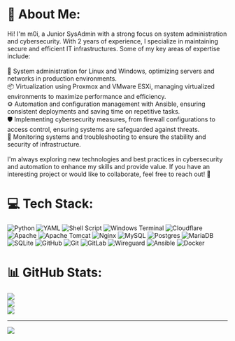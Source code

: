 # 💫 About Me:
Hi! I'm m0i, a Junior SysAdmin with a strong focus on system administration and cybersecurity. With 2 years of experience, I specialize in maintaining secure and efficient IT infrastructures. Some of my key areas of expertise include:<br><br>    🔧 System administration for Linux and Windows, optimizing servers and networks in production environments.<br>    📦 Virtualization using Proxmox and VMware ESXi, managing virtualized environments to maximize performance and efficiency.<br>    ⚙️ Automation and configuration management with Ansible, ensuring consistent deployments and saving time on repetitive tasks.<br>    🛡️ Implementing cybersecurity measures, from firewall configurations to access control, ensuring systems are safeguarded against threats.<br>    🔄 Monitoring systems and troubleshooting to ensure the stability and security of infrastructure.<br><br>I'm always exploring new technologies and best practices in cybersecurity and automation to enhance my skills and provide value. If you have an interesting project or would like to collaborate, feel free to reach out! 🚀


# 💻 Tech Stack:
![Python](https://img.shields.io/badge/python-3670A0?style=for-the-badge&logo=python&logoColor=ffdd54) ![YAML](https://img.shields.io/badge/yaml-%23ffffff.svg?style=for-the-badge&logo=yaml&logoColor=151515) ![Shell Script](https://img.shields.io/badge/shell_script-%23121011.svg?style=for-the-badge&logo=gnu-bash&logoColor=white) ![Windows Terminal](https://img.shields.io/badge/Windows%20Terminal-%234D4D4D.svg?style=for-the-badge&logo=windows-terminal&logoColor=white) ![Cloudflare](https://img.shields.io/badge/Cloudflare-F38020?style=for-the-badge&logo=Cloudflare&logoColor=white) ![Apache](https://img.shields.io/badge/apache-%23D42029.svg?style=for-the-badge&logo=apache&logoColor=white) ![Apache Tomcat](https://img.shields.io/badge/apache%20tomcat-%23F8DC75.svg?style=for-the-badge&logo=apache-tomcat&logoColor=black) ![Nginx](https://img.shields.io/badge/nginx-%23009639.svg?style=for-the-badge&logo=nginx&logoColor=white) ![MySQL](https://img.shields.io/badge/mysql-4479A1.svg?style=for-the-badge&logo=mysql&logoColor=white) ![Postgres](https://img.shields.io/badge/postgres-%23316192.svg?style=for-the-badge&logo=postgresql&logoColor=white) ![MariaDB](https://img.shields.io/badge/MariaDB-003545?style=for-the-badge&logo=mariadb&logoColor=white) ![SQLite](https://img.shields.io/badge/sqlite-%2307405e.svg?style=for-the-badge&logo=sqlite&logoColor=white) ![GitHub](https://img.shields.io/badge/github-%23121011.svg?style=for-the-badge&logo=github&logoColor=white) ![Git](https://img.shields.io/badge/git-%23F05033.svg?style=for-the-badge&logo=git&logoColor=white) ![GitLab](https://img.shields.io/badge/gitlab-%23181717.svg?style=for-the-badge&logo=gitlab&logoColor=white) ![Wireguard](https://img.shields.io/badge/wireguard-%2388171A.svg?style=for-the-badge&logo=wireguard&logoColor=white) ![Ansible](https://img.shields.io/badge/ansible-%231A1918.svg?style=for-the-badge&logo=ansible&logoColor=white) ![Docker](https://img.shields.io/badge/docker-%230db7ed.svg?style=for-the-badge&logo=docker&logoColor=white)
# 📊 GitHub Stats:
![](https://github-readme-stats.vercel.app/api?username=0xmoi&theme=dark&hide_border=false&include_all_commits=false&count_private=false)<br/>
![](https://github-readme-streak-stats.herokuapp.com/?user=0xmoi&theme=dark&hide_border=false)<br/>
![](https://github-readme-stats.vercel.app/api/top-langs/?username=0xmoi&theme=dark&hide_border=false&include_all_commits=false&count_private=false&layout=compact)

---
[![](https://visitcount.itsvg.in/api?id=0xmoi&icon=0&color=0)](https://visitcount.itsvg.in)

<!-- Proudly created with GPRM ( https://gprm.itsvg.in ) -->

